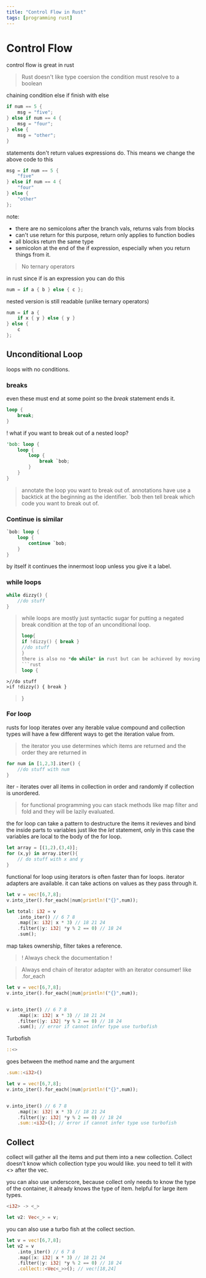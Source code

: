 ```yaml
---
title: "Control Flow in Rust"
tags: [programming rust]
---
```


# Control Flow

control flow is great in rust

>Rust doesn't like type coersion
>the condition must resolve to a boolean

chaining condition 
else if
finish with else



```rust
if num == 5 {
	msg = "five";
} else if num == 4 {
	msg = "four";
} else {
	msg = "other";
}
```

statements don't return values
expressions do. This means we change the above code to this

```rust
msg = if num == 5 {
	"five"
} else if num == 4 {
	"four"
} else {
	"other"
};
```

note:
- there are no semicolons after the branch vals, returns vals from blocks
- can't use return for this purpose, return only applies to function bodies
- all blocks return the same type
- semicolon at the end of the if expression, especially when you return things from it.

>No ternary operators

in rust since if is an expression you can do this

```rust
num = if a { b } else { c };
```

nested version is still readable (unlike ternary operators)

```rust
num = if a { 
	if x { y } else { y } 
} else {
	c 
};
```

## Unconditional Loop

loops with no conditions.

### breaks

even these must end at some point so the *break* statement ends it.

```rust
loop {
	break;
}
```

! what if you want to break out of a nested loop?

```rust
'bob: loop {
	loop {
		loop {
			break `bob;
		}
	}
}
```

>annotate the loop you want to break out of.
>annotations have use a backtick at the beginning as the identifier. 
>\`bob
>then tell break which code you want to break out of.

### Continue is similar

```rust
`bob: loop {
	loop {
		continue `bob;
	}
}
```

by itself it continues the innermost loop unless you give it a label.

### while loops

```rust
while dizzy() {
	//do stuff
}
```

>while loops are mostly just syntactic sugar for putting a negated break condition at the top of an unconditional loop.
>```rust
>loop{
> if !dizzy() { break }
> //do stuff
>}
>there is also no *do while* in rust but can be achieved by moving the break condition to the bottom of the loop.
>```rust
>loop {
	>//do stuff
	>if !dizzy() { break }
>}

### For loop

rusts for loop iterates over any iterable value
compound and collection types will have a few different ways to get the iteration value from.

>the iterator you use determines which items are returned and the order they are returned in

```rust
for num in [1,2,3].iter() {
	//do stuff with num
}
```

iter - iterates over all items in collection in order and randomly if collection is unordered.

>for functional programming you can stack methods like map filter and fold and they will be lazily evaluated.

the for loop can take a pattern to destructure the items it revieves and bind the inside parts to variables just like the *let* statement, only in this case the variables are local to the body of the for loop.

```rust
let array = [(1,2),(3,4)];
for (x,y) in array.iter(){
	// do stuff with x and y
}
```

functional for loop
using iterators is often faster than for loops.
iterator adapters are available. it can take actions on values as they pass through it.


```rust
let v = vec![6,7,8];
v.into_iter().for_each(|num|println!("{}",num));

let total: i32 = v
	.into_iter() // 6 7 8
	.map(|x: i32| x * 3) // 18 21 24
	.filter(|y: i32| *y % 2 == 0) // 18 24
	.sum();
```
map takes ownership, filter takes a reference.

>! Always check the documentation !

> Always end chain of iterator adapter with an iterator consumer! like .for_each

```rust
let v = vec![6,7,8];
v.into_iter().for_each(|num|println!("{}",num));


v.into_iter() // 6 7 8
	.map(|x: i32| x * 3) // 18 21 24
	.filter(|y: i32| *y % 2 == 0) // 18 24
	.sum(); // error if cannot infer type use turbofish
```

Turbofish
```rust
::<>
```
goes between the method name and the argument

```rust
.sum::<i32>()
```

```rust
let v = vec![6,7,8];
v.into_iter().for_each(|num|println!("{}",num));


v.into_iter() // 6 7 8
	.map(|x: i32| x * 3) // 18 21 24
	.filter(|y: i32| *y % 2 == 0) // 18 24
	.sum::<i32>(); // error if cannot infer type use turbofish
```

## Collect

collect will gather all the items and put them into a new collection. Collect doesn't know which collection type you would like. you need to tell it with <> after the vec.

you can also use underscore, because collect only needs to know the type of the container, it already knows the type of item. helpful for large item types.
```rust
<i32> -> <_>

let v2: Vec<_> = v;
```
you can also use a turbo fish at the collect section.

```rust
let v = vec![6,7,8];
let v2 = v
	.into_iter() // 6 7 8
	.map(|x: i32| x * 3) // 18 21 24
	.filter(|y: i32| *y % 2 == 0) // 18 24
	.collect::<Vec<_>>(); // vec![18,24]

```